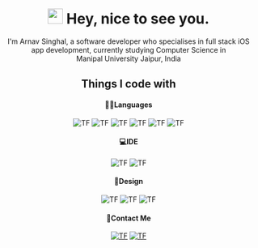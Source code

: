 <h1 align='center'><img src="https://emojis.slackmojis.com/emojis/images/1531849430/4246/blob-sunglasses.gif?1531849430" width="30"/> Hey, nice to see you.</h1>

<p align='center'> I'm Arnav Singhal, a software developer who specialises in full stack iOS app development, currently studying Computer Science in <br> Manipal University Jaipur, India </p>

<h2 align='center'> Things I code with </h2>

<h4 align='center'><strong>👨‍💻Languages</strong></h4>
<p align='center'>
<img alt="TF" src="https://img.shields.io/badge/Swift-E34F26?style=for-the-badge&logo=Swift&logoColor=white"/>
<img alt="TF" src="https://img.shields.io/badge/Python-3671A0?style=for-the-badge&logo=python&logoColor=white"/> 
<img alt="TF" src="https://img.shields.io/badge/C-00599C?style=for-the-badge&logo=c&logoColor=white"/>
<img alt="TF" src="https://img.shields.io/badge/HTML5-E96328?style=for-the-badge&logo=html5&logoColor=white"/>
<img alt="TF" src="https://img.shields.io/badge/CSS3-264BDC?style=for-the-badge&logo=css3&logoColor=white"/>
<img alt="TF" src="https://img.shields.io/badge/JavaScript-F7DF1E?style=for-the-badge&logo=javascript&logoColor=black">
</p>

<h4 align='center'><strong>💻IDE</strong></h4>
<p align='center'>
<img alt="TF" src="https://img.shields.io/badge/Xcode-007ACC?style=for-the-badge&logo=Xcode&logoColor=white"/> 
<img alt="TF" src="https://img.shields.io/badge/Visual_Studio_Code-1F9CF0?style=for-the-badge&logo=visual%20studio%20code&logoColor=white"/> 
</p>

<h4 align='center'><strong>🎨Design</strong></h4>
<p align='center'>
<img alt="TF" src="https://img.shields.io/badge/Figma-F24E1E?style=for-the-badge&logo=figma&logoColor=white"/> 
<img alt="TF" src="https://img.shields.io/badge/Pixelmator%20Pro-FA9B11?style=for-the-badge"/>
<img alt="TF" src="https://img.shields.io/badge/Final%20Cut%20Pro-EBE53A?style=for-the-badge"/> 
</p>

<h4 align='center'><strong>🤙Contact Me</strong></h4>
<p align='center'>
<a href="mailto:arnavsinghal.developer@gmail.com">
    <img alt="TF" src="https://img.shields.io/badge/Mail-1C7EF3?style=for-the-badge&logo=gmail&logoColor=white"></a>
<a href="https://www.linkedin.com/in/arnav-singhal-64576b226/">
    <img alt="TF" src="https://img.shields.io/badge/LinkedIn-0077B5?style=for-the-badge&logo=linkedin&logoColor=white"/></a>
</p>
